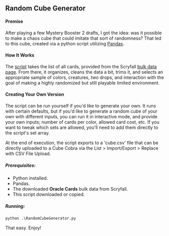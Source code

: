 ## Random Cube Generator

#### Premise
After playing a few Mystery Booster 2 drafts, I got the idea: was it possible to make a chaos cube that could imitate that sort of randomness? That led to this cube, created via a python script utilizing [Pandas](https://pandas.pydata.org/docs/index.html#).

#### How It Works
The [script](https://github.com/NathanaelGass/random-cube/tree/main) takes the list of all cards, provided from the Scryfall [bulk data page](https://scryfall.com/docs/api/bulk-data). From there, it organizes, cleans the data a bit, trims it, and selects an appropriate sample of colors, creatures, two drops, and interaction with the goal of making a highly randomized but still playable limited environment.

#### Creating Your Own Version
The script can be run yourself if you'd like to generate your own. It runs with certain defaults, but if you'd like to generate a random cube of your own with different inputs, you can run it in interactive mode, and provide your own inputs; number of cards per color, allowed card cost, etc. If you want to tweak which sets are allowed, you'll need to add them directly to the script's set array.

At the end of execution, the script exports to a 'cube.csv' file that can be directly uploaded to a Cube Cobra via the List > Import/Export > Replace with CSV File Upload.

##### Prerequisites:
- Python installed.
- Pandas.
- The downloaded **Oracle Cards** bulk data from Scryfall.
- This script downloaded or copied.

##### Running:
```
python .\RandomCubeGenerator.py
```
That easy. Enjoy!

